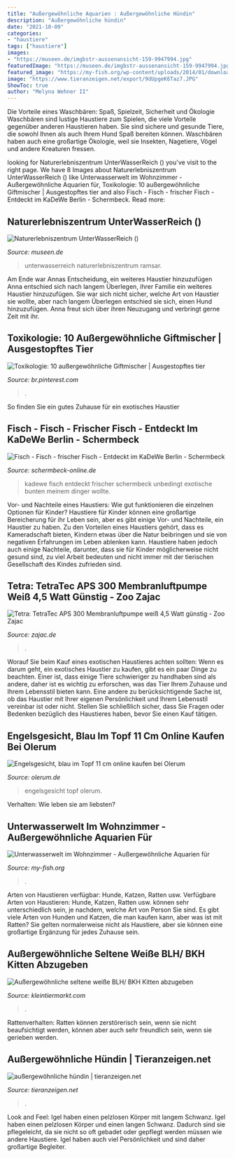 ```yaml
---
title: "Außergewöhnliche Aquarien : Außergewöhnliche Hündin"
description: "Außergewöhnliche hündin"
date: "2021-10-09"
categories:
- "haustiere"
tags: ["haustiere"]
images:
- "https://museen.de/imgbstr-aussenansicht-159-9947994.jpg"
featuredImage: "https://museen.de/imgbstr-aussenansicht-159-9947994.jpg"
featured_image: "https://my-fish.org/wp-content/uploads/2014/01/download_3222.jpg"
image: "https://www.tieranzeigen.net/export/9dUpgeK6Taz7.JPG"
ShowToc: true
author: "Melyna Wehner II"
---
```



Die Vorteile eines Waschbären: Spaß, Spielzeit, Sicherheit und Ökologie
Waschbären sind lustige Haustiere zum Spielen, die viele Vorteile gegenüber anderen Haustieren haben. Sie sind sichere und gesunde Tiere, die sowohl Ihnen als auch Ihrem Hund Spaß bereiten können. Waschbären haben auch eine großartige Ökologie, weil sie Insekten, Nagetiere, Vögel und andere Kreaturen fressen.

	

		
looking for Naturerlebniszentrum UnterWasserReich () you've visit to the right page. We have 8 Images about Naturerlebniszentrum UnterWasserReich () like Unterwasserwelt im Wohnzimmer - Außergewöhnliche Aquarien für, Toxikologie: 10 außergewöhnliche Giftmischer | Ausgestopftes tier and also Fisch - Fisch - frischer Fisch - Entdeckt im KaDeWe Berlin - Schermbeck. Read more:
		
    
## Naturerlebniszentrum UnterWasserReich ()

<img loading=lazy src="https://museen.de/imgbstr-aussenansicht-159-9947994.jpg" onerror="this.onerror=null;this.src='https://tse4.mm.bing.net/th?id=OIP.mbROt3nPIRGpNInxh8pj0wHaE8&amp;pid=15.1';" alt="Naturerlebniszentrum UnterWasserReich ()">

_Source: museen.de_

>unterwasserreich naturerlebniszentrum ramsar. 

	

Am Ende war Annas Entscheidung, ein weiteres Haustier hinzuzufügen
Anna entschied sich nach langem Überlegen, ihrer Familie ein weiteres Haustier hinzuzufügen. Sie war sich nicht sicher, welche Art von Haustier sie wollte, aber nach langem Überlegen entschied sie sich, einen Hund hinzuzufügen. Anna freut sich über ihren Neuzugang und verbringt gerne Zeit mit ihr.

    
## Toxikologie: 10 Außergewöhnliche Giftmischer | Ausgestopftes Tier

<img loading=lazy src="https://i.pinimg.com/originals/e0/f3/eb/e0f3eb8ac1fee0adbc17e070e9c47358.jpg" onerror="this.onerror=null;this.src='https://tse4.mm.bing.net/th?id=OIP.LwSYwKUrfLb2XMiwXmWCsgHaC1&amp;pid=15.1';" alt="Toxikologie: 10 außergewöhnliche Giftmischer | Ausgestopftes tier">

_Source: br.pinterest.com_

>. 

	

So finden Sie ein gutes Zuhause für ein exotisches Haustier

    
## Fisch - Fisch - Frischer Fisch - Entdeckt Im KaDeWe Berlin - Schermbeck

<img loading=lazy src="https://schermbeck-online.de/wp-content/uploads/2017/03/Delikatessenabteilung-KaDeWe-Berlin-Fisch-und-Torten-Foto-Petra-Bosse-8-560x420.jpg" onerror="this.onerror=null;this.src='https://tse4.mm.bing.net/th?id=OIP.bfOGhmO14W-SlzrXP8lZ-AHaFj&amp;pid=15.1';" alt="Fisch - Fisch - frischer Fisch - Entdeckt im KaDeWe Berlin - Schermbeck">

_Source: schermbeck-online.de_

>kadewe fisch entdeckt frischer schermbeck unbedingt exotische bunten meinem dinger wollte. 

	

Vor- und Nachteile eines Haustiers: Wie gut funktionieren die einzelnen Optionen für Kinder?
Haustiere für Kinder können eine großartige Bereicherung für ihr Leben sein, aber es gibt einige Vor- und Nachteile, ein Haustier zu haben. Zu den Vorteilen eines Haustiers gehört, dass es Kameradschaft bieten, Kindern etwas über die Natur beibringen und sie von negativen Erfahrungen im Leben ablenken kann. Haustiere haben jedoch auch einige Nachteile, darunter, dass sie für Kinder möglicherweise nicht gesund sind, zu viel Arbeit bedeuten und nicht immer mit der tierischen Gesellschaft des Kindes zufrieden sind.

    
## Tetra: TetraTec APS 300 Membranluftpumpe Weiß 4,5 Watt Günstig - Zoo Zajac

<img loading=lazy src="https://www.zajac.de/$WS/zoo-zajac/websale8_shop-zoo-zajac/produkte/medien/bilder/normal/te212510.jpg" onerror="this.onerror=null;this.src='https://tse2.mm.bing.net/th?id=OIP.HfuOTB9EPb6lNim23e2s6wAAAA&amp;pid=15.1';" alt="Tetra: TetraTec APS 300 Membranluftpumpe weiß 4,5 Watt günstig - Zoo Zajac">

_Source: zajac.de_

>. 

	

Worauf Sie beim Kauf eines exotischen Haustieres achten sollten:
Wenn es darum geht, ein exotisches Haustier zu kaufen, gibt es ein paar Dinge zu beachten. Einer ist, dass einige Tiere schwieriger zu handhaben sind als andere, daher ist es wichtig zu erforschen, was das Tier Ihrem Zuhause und Ihrem Lebensstil bieten kann. Eine andere zu berücksichtigende Sache ist, ob das Haustier mit Ihrer eigenen Persönlichkeit und Ihrem Lebensstil vereinbar ist oder nicht. Stellen Sie schließlich sicher, dass Sie Fragen oder Bedenken bezüglich des Haustieres haben, bevor Sie einen Kauf tätigen.

    
## Engelsgesicht, Blau Im Topf 11 Cm Online Kaufen Bei Olerum

<img loading=lazy src="https://www.olerum.de/Content/files/59675/Angelonia-angustifolia-blau-BlumenEber_2-911x607-proportionalsmallest.jpg" onerror="this.onerror=null;this.src='https://tse2.mm.bing.net/th?id=OIP.pVkuj3bJPxPAcvnHMmkLYQHaE7&amp;pid=15.1';" alt="Engelsgesicht, blau im Topf 11 cm online kaufen bei Olerum">

_Source: olerum.de_

>engelsgesicht topf olerum. 

	

Verhalten: Wie leben sie am liebsten?

    
## Unterwasserwelt Im Wohnzimmer - Außergewöhnliche Aquarien Für

<img loading=lazy src="https://my-fish.org/wp-content/uploads/2014/01/download_3222.jpg" onerror="this.onerror=null;this.src='https://tse2.mm.bing.net/th?id=OIP.nNbejm2c9GexmwwudX_u8wHaDc&amp;pid=15.1';" alt="Unterwasserwelt im Wohnzimmer - Außergewöhnliche Aquarien für">

_Source: my-fish.org_

>. 

	

Arten von Haustieren verfügbar: Hunde, Katzen, Ratten usw.
Verfügbare Arten von Haustieren: Hunde, Katzen, Ratten usw. können sehr unterschiedlich sein, je nachdem, welche Art von Person Sie sind. Es gibt viele Arten von Hunden und Katzen, die man kaufen kann, aber was ist mit Ratten? Sie gelten normalerweise nicht als Haustiere, aber sie können eine großartige Ergänzung für jedes Zuhause sein.

    
## Außergewöhnliche Seltene Weiße BLH/ BKH Kitten Abzugeben

<img loading=lazy src="http://www.kleintiermarkt.com/export/Dkm9gl5DldpK.jpg" onerror="this.onerror=null;this.src='https://tse3.mm.bing.net/th?id=OIP.xcEvHrAzsdbKQX2GGeglMwHaIS&amp;pid=15.1';" alt="Außergewöhnliche seltene weiße BLH/ BKH Kitten abzugeben">

_Source: kleintiermarkt.com_

>. 

	

Rattenverhalten: Ratten können zerstörerisch sein, wenn sie nicht beaufsichtigt werden, können aber auch sehr freundlich sein, wenn sie gerieben werden.

    
## Außergewöhnliche Hündin | Tieranzeigen.net

<img loading=lazy src="https://www.tieranzeigen.net/export/9dUpgeK6Taz7.JPG" onerror="this.onerror=null;this.src='https://tse1.mm.bing.net/th?id=OIP.WultPs2gFVa5uU6HY76l5AHaFj&amp;pid=15.1';" alt="außergewöhnliche hündin | tieranzeigen.net">

_Source: tieranzeigen.net_

>. 

	

Look and Feel: Igel haben einen pelzlosen Körper mit langem Schwanz.
Igel haben einen pelzlosen Körper und einen langen Schwanz. Dadurch sind sie pflegeleicht, da sie nicht so oft gebadet oder gepflegt werden müssen wie andere Haustiere. Igel haben auch viel Persönlichkeit und sind daher großartige Begleiter.

